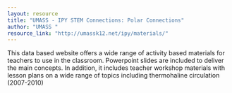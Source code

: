 ```yaml
---
layout: resource
title: "UMASS - IPY STEM Connections: Polar Connections"
author: "UMASS "
resource_link: "http://umassk12.net/ipy/materials/"
---
```


This data based website offers a wide range of activity based materials for teachers to use in the classroom. Powerpoint slides are included to deliver the main concepts.  In addition, it includes teacher workshop materials with lesson plans on a wide range of topics including thermohaline circulation (2007-2010)
